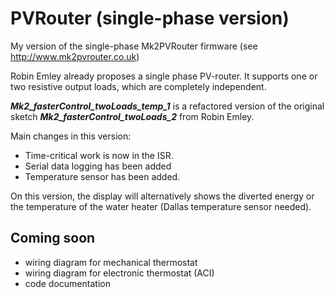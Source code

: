 # PVRouter (single-phase version)

My version of the single-phase Mk2PVRouter firmware (see <http://www.mk2pvrouter.co.uk>)

Robin Emley already proposes a single phase PV-router.
It supports one or two resistive output loads, which are completely independent.

***Mk2_fasterControl_twoLoads_temp_1*** is a refactored version of the original sketch ***Mk2_fasterControl_twoLoads_2*** from Robin Emley.

Main changes in this version:

- Time-critical work is now in the ISR.
- Serial data logging has been added
- Temperature sensor has been added.

On this version, the display will alternatively shows the diverted energy or the temperature of the water heater (Dallas temperature sensor needed).

## Coming soon
- wiring diagram for mechanical thermostat
- wiring diagram for electronic thermostat (ACI)
- code documentation